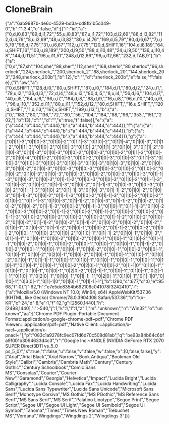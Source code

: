 # CloneBrain

{"a":"6ab9987b-4e6c-4529-bd3a-cd8fb1b5c049-0","b":"1.3.4","c":false,"d":[{"i":"id","a":["0,d,i0,83","89,d,i1,72","55,u,i0,83","87,u,i1,72","103,d,i2,69","88,d,i3,82","112,d,i4,76","8,u,i2,69","48,u,i3,82","80,u,i4,76","169,d,i5,79","80,d,i6,67","7,u,i5,79","96,d,i7,75","31,u,i6,67","112,u,i7,75","120,d,SHIFT,16","104,d,i8,189","64,u,SHIFT,16","103,u,i8,189","200,d,i9,50","88,d,i10,48","24,u,i9,50","136,u,i10,48","144,d,i11,51","96,u,i11,51","248,d,i12,66","96,u,i12,66","232,d,TAB,9"],"b":{"a":["0,s","87,sh","104,she","88,sher","112,sherl","168,sherlo","80,sherloc","96,sherlock","224,sherlock_","200,sherlock_2","88,sherlock_20","144,sherlock_203","248,sherlock_203b"],"b":12},"c":"","d":"sherlock_203b","e":false,"f":false},{"i":"pw","a":["0,d,SHIFT,","128,d,i0,","80,u,SHIFT,","87,u,i0,","184,d,i1,","80,d,i2,","24,u,i1,","79,u,i2,","136,d,i3,","72,d,i4,","48,u,i3,","80,d,i5,","8,u,i4,","56,d,i6,","104,d,i7,","40,u,i5,","64,u,i6,","96,u,i7,","184,d,i8,","88,d,i9,","16,u,i8,","96,d,i10,","40,u,i9,","96,u,i10,","352,d,i11,","80,u,i11,","152,d,i12,","80,d,SHIFT,","16,u,SHIFT,","120,d,SHIFT,","1,d,i13,","167,u,SHIFT,","199,u,i13,"],"b":{"a":["0,","183,","80,","136,","72,","80,","56,","104,","184,","88,","96,","353,","151,","202,"],"b":13},"c":"","d":"","e":true,"f":false}],"e":{"a":{"a":444,"b":444,"c":444},"b":{"a":444,"b":444,"c":444}},"f":{"a":{"a":{"a":444,"b":444,"c":444},"b":{"a":444,"b":444,"c":444}},"b":{"a":{"a":444,"b":444,"c":444},"b":{"a":444,"b":444,"c":444}}},"g":{"a":["0|1|1|-3","0|1|0|-3","0|1|0|-2","0|1|1|-3","0|1|0|-2","0|1|1|-4","0|1|0|-3","0|1|1|-2","0|1|1|-3","0|1|0|-2","0|1|0|-3","0|1|0|-2","0|1|1|-3","0|1|0|-3","0|1|1|-2","0|1|0|-3","0|1|1|-3","0|1|0|-3","0|1|0|-2","0|1|0|-3","0|1|0|-2","0|1|1|-3","0|1|0|-2","0|1|0|-4","0|1|1|-2","0|1|0|-3","0|1|0|-2","0|1|0|-3","0|1|0|-3","0|1|1|-3","0|1|0|-3","0|1|0|-3","0|1|0|-2","0|1|0|-3","0|1|0|-3","0|1|0|-3","0|1|0|-2","0|1|0|-3","0|1|0|-2","0|1|0|-3","0|1|0|-3","0|1|0|-3","0|1|0|-3","0|1|0|-2","0|1|0|-3","0|1|0|-2","0|1|0|-3","0|1|0|-3","0|1|0|-3","0|1|0|-2","0|1|0|-3","0|1|0|-3","0|1|-1|-3","0|1|0|-3","0|1|0|-3","0|1|-1|-2","0|1|0|-3","0|1|0|-3","0|1|0|-2","0|1|-1|-3","0|1|0|-3","0|1|0|-2","0|1|-1|-3","0|1|0|-2","0|1|-1|-3","0|1|0|-3","0|1|0|-3","0|1|0|-2","0|1|-1|-3","0|1|0|-2","0|1|-1|-3","0|1|0|-3","0|1|-1|-2","0|1|0|-2","0|1|0|-3","0|1|-1|-3","0|1|0|-2","0|1|-1|-3","0|1|0|-2","0|1|-1|-3","0|1|0|-2","0|1|0|-2","0|1|0|-2","0|1|-1|-3","0|1|0|-3","0|1|-1|-2","0|1|0|-3","0|1|-1|-2","0|1|0|-2","0|1|0|-2","0|1|0|-2","0|1|-1|-3","0|1|0|-2","0|1|-1|-3","0|1|0|-1","0|1|-1|-3","0|1|0|-2","0|1|0|-3","0|1|0|-2","0|1|-1|-2","0|1|0|-2","0|1|-1|-2","0|1|0|-2","0|1|0|-2","0|1|-1|-3","0|1|0|-2","0|1|0|-2","0|1|0|-2","0|1|0|-2","0|1|-1|-2","0|1|0|-2","0|1|0|-2","0|1|0|-2","0|1|-1|-2","0|1|0|-2","0|1|-1|-2","0|1|0|-2","0|1|0|-2","0|1|0|-2","0|1|0|-1","0|1|0|-3","0|1|-1|-2","0|1|0|-1","0|1|0|-2","0|1|-1|-2","0|1|0|-2","0|1|0|-2","0|1|0|-1","0|1|0|-2","0|1|0|-2","0|1|0|-1","0|1|-1|-2","0|1|0|-1","0|1|0|-3","0|1|-1|-1","0|1|0|-1","0|1|0|-2","0|1|0|-2","0|1|0|-1","0|1|0|-1","0|1|0|-2","0|1|-1|-1","0|1|0|-2","0|1|0|-1","0|1|0|-2","0|1|0|-1","0|1|0|-1","0|1|0|-1","0|1|-1|-2","0|1|0|-2","0|1|0|-1","0|1|0|-1","0|1|0|-1","0|1|0|-2","0|1|0|-1","0|1|0|-2","0|1|0|-1","0|1|0|-1","0|1|0|-2","0|2|0|-1","0|1|0|-2","0|1|0|-1","0|1|0|-1","0|1|0|-1","0|1|0|-2","0|1|0|-1","0|1|-1|-1","0|1|0|-1","0|1|0|-1","0|1|0|-1","0|1|0|-1","0|1|0|-1","0|1|0|-1","0|1|0|-1","0|1|0|-1","0|1|0|-2","0|2|0|-1","0|1|0|-2","0|1|-1|0","0|1|0|-1","0|1|0|-1","0|1|0|-1","0|1|0|-1","0|2|0|-2","0|2|-1|-1","0|1|0|-1","0|1|0|-1","0|2|-1|-1","0|1|0|-1","0|2|0|-1","0|1|0|-1","0|1|-1|-1","0|2|0|-1","0|1|0|-1","0|1|-1|0","0|1|0|-1","0|3|0|-1","0|1|-1|0","0|1|0|-1","0|1|-1|-1"],"b":1280,"c":677,"d":0,"e":9568,"f":0},"j":62,"h":"e7e5de8354b692106c041078f3242410","i":{"a":"Mozilla/5.0 (Windows NT 10.0; Win64; x64) AppleWebKit/537.36 (KHTML, like Gecko) Chrome/78.0.3904.108 Safari/537.36","b":"ko-KR","c":24,"d":8,"e":1,"f":12,"g":[2560,1440],"h":[2498,1440],"i":-540,"j":1,"k":1,"l":1,"z":1,"m":"unknown","n":"Win32","o":"unknown","aa":["Chrome PDF Plugin::Portable Document Format::application/x-google-chrome-pdf~pdf","Chrome PDF Viewer::::application/pdf~pdf","Native Client::::application/x-nacl~,application/x-pnacl~"],"p":"083c1a9278fc9ec07fd6d70c508d81ab","q":"be93a84b64c6bfa9f001b3094633d4c3","r":"Google Inc.~ANGLE (NVIDIA GeForce RTX 2070 SUPER Direct3D11 vs_5_0 ps_5_0)","s":true,"t":false,"u":false,"v":false,"w":false,"x":[0,false,false],"y":["Arial","Arial Black","Arial Narrow","Book Antiqua","Bookman Old Style","Calibri","Cambria","Cambria Math","Century","Century Gothic","Century Schoolbook","Comic Sans MS","Consolas","Courier","Courier New","Garamond","Georgia","Helvetica","Impact","Lucida Bright","Lucida Calligraphy","Lucida Console","Lucida Fax","Lucida Handwriting","Lucida Sans","Lucida Sans Typewriter","Lucida Sans Unicode","Microsoft Sans Serif","Monotype Corsiva","MS Gothic","MS PGothic","MS Reference Sans Serif","MS Sans Serif","MS Serif","Palatino Linotype","Segoe Print","Segoe Script","Segoe UI","Segoe UI Light","Segoe UI Semibold","Segoe UI Symbol","Tahoma","Times","Times New Roman","Trebuchet MS","Verdana","Wingdings","Wingdings 2","Wingdings 3"]}}
